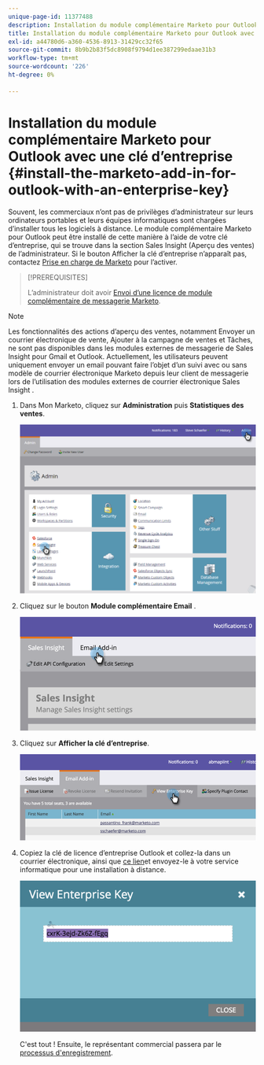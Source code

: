 ```yaml
---
unique-page-id: 11377488
description: Installation du module complémentaire Marketo pour Outlook avec une clé d’entreprise - Documents Marketo - Documentation du produit
title: Installation du module complémentaire Marketo pour Outlook avec une clé d’entreprise
exl-id: a44780d6-a360-4536-8913-31429cc32f65
source-git-commit: 8b9b2b83f5dc8908f9794d1ee387299edaae31b3
workflow-type: tm+mt
source-wordcount: '226'
ht-degree: 0%

---
```


# Installation du module complémentaire Marketo pour Outlook avec une clé d’entreprise {#install-the-marketo-add-in-for-outlook-with-an-enterprise-key}

Souvent, les commerciaux n’ont pas de privilèges d’administrateur sur leurs ordinateurs portables et leurs équipes informatiques sont chargées d’installer tous les logiciels à distance. Le module complémentaire Marketo pour Outlook peut être installé de cette manière à l’aide de votre clé d’entreprise, qui se trouve dans la section Sales Insight (Aperçu des ventes) de l’administrateur. Si le bouton Afficher la clé d’entreprise n’apparaît pas, contactez [Prise en charge de Marketo](https://nation.marketo.com/t5/Support/ct-p/Support) pour l’activer.

>[!PREREQUISITES]
>
>L’administrateur doit avoir [Envoi d’une licence de module complémentaire de messagerie Marketo](/help/marketo/product-docs/marketo-sales-insight/msi-outlook-plugin/issue-a-marketo-email-add-in-license.md).

>[!NOTE]
>
>Les fonctionnalités des actions d’aperçu des ventes, notamment Envoyer un courrier électronique de vente, Ajouter à la campagne de ventes et Tâches, ne sont pas disponibles dans les modules externes de messagerie de Sales Insight pour Gmail et Outlook. Actuellement, les utilisateurs peuvent uniquement envoyer un email pouvant faire l’objet d’un suivi avec ou sans modèle de courrier électronique Marketo depuis leur client de messagerie lors de l’utilisation des modules externes de courrier électronique Sales Insight .

1. Dans Mon Marketo, cliquez sur **Administration** puis **Statistiques des ventes**.

   ![](assets/image2016-7-25-14-3a22-3a12.png)

1. Cliquez sur le bouton **Module complémentaire Email** .

   ![](assets/image2016-7-25-14-3a23-3a57.png)

1. Cliquez sur **Afficher la clé d’entreprise**.

   ![](assets/image2016-7-25-14-3a35-3a38.png)

1. Copiez la clé de licence d’entreprise Outlook et collez-la dans un courrier électronique, ainsi que [ce lien](/help/marketo/product-docs/marketo-sales-insight/msi-outlook-plugin/marketo-outlook-plugin-installation-by-it.md)et envoyez-le à votre service informatique pour une installation à distance.

   ![](assets/image2016-7-25-14-3a39-3a9.png)

   C&#39;est tout ! Ensuite, le représentant commercial passera par le [processus d&#39;enregistrement](/help/marketo/product-docs/marketo-sales-insight/msi-outlook-plugin/authorize-the-marketo-outlook-plugin.md).
